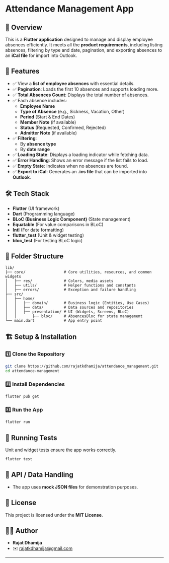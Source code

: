 # Attendance Management App

## 📌 Overview
This is a **Flutter application** designed to manage and display employee absences efficiently. It meets all the **product requirements**, including listing absences, filtering by type and date, pagination, and exporting absences to an **iCal file** for import into Outlook.

## 🚀 Features
- ✅ View a **list of employee absences** with essential details.
- ✅ **Pagination**: Loads the first 10 absences and supports loading more.
- ✅ **Total Absences Count**: Displays the total number of absences.
- ✅ Each absence includes:
    - **Employee Name**
    - **Type of Absence** (e.g., Sickness, Vacation, Other)
    - **Period** (Start & End Dates)
    - **Member Note** (if available)
    - **Status** (Requested, Confirmed, Rejected)
    - **Admitter Note** (if available)
- ✅ **Filtering**:
    - By **absence type**
    - By **date range**
- ✅ **Loading State**: Displays a loading indicator while fetching data.
- ✅ **Error Handling**: Shows an error message if the list fails to load.
- ✅ **Empty State**: Indicates when no absences are found.
- ✅ **Export to iCal**: Generates an **.ics file** that can be imported into **Outlook**.

## 🛠️ Tech Stack
- **Flutter** (UI framework)
- **Dart** (Programming language)
- **BLoC (Business Logic Component)** (State management)
- **Equatable** (For value comparisons in BLoC)
- **Intl** (For date formatting)
- **flutter_test** (Unit & widget testing)
- **bloc_test** (For testing BLoC logic)

## 📂 Folder Structure
```
lib/
├── core/                 # Core utilities, resources, and common widgets
│   ├── res/              # Colors, media assets
│   ├── utils/            # Helper functions and constants
│   ├── errors/           # Exception and failure handling
├── src/
│   ├── home/
│   │   ├── domain/       # Business logic (Entities, Use Cases)
│   │   ├── data/         # Data sources and repositories
│   │   ├── presentation/ # UI (Widgets, Screens, BLoC)
│   │       ├── bloc/     # AbsencesBloc for state management
└── main.dart             # App entry point
```

## 🏗️ Setup & Installation
### 1️⃣ **Clone the Repository**
```sh
git clone https://github.com/rajatkdhamija/attendance_management.git
cd attendance-management
```

### 2️⃣ **Install Dependencies**
```sh
flutter pub get
```

### 3️⃣ **Run the App**
```sh
flutter run
```

## 🧪 Running Tests
Unit and widget tests ensure the app works correctly.
```sh
flutter test
```

## 🎯 API / Data Handling
- The app uses **mock JSON files** for demonstration purposes.

## 📜 License
This project is licensed under the **MIT License**.

## 👨‍💻 Author
- **Rajat Dhamija**
- ✉️ [rajatkdhamija@gmail.com](mailto:rajatkdhamija@gmail.com)
---

